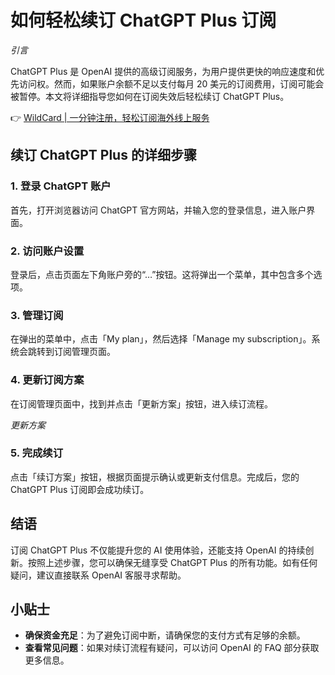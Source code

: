 # 如何轻松续订 ChatGPT Plus 订阅

*引言*

ChatGPT Plus 是 OpenAI 提供的高级订阅服务，为用户提供更快的响应速度和优先访问权。然而，如果账户余额不足以支付每月 20 美元的订阅费用，订阅可能会被暂停。本文将详细指导您如何在订阅失效后轻松续订 ChatGPT Plus。

👉 [WildCard | 一分钟注册，轻松订阅海外线上服务](https://bbtdd.com/WildCard)

## 续订 ChatGPT Plus 的详细步骤

### 1. 登录 ChatGPT 账户  
首先，打开浏览器访问 ChatGPT 官方网站，并输入您的登录信息，进入账户界面。

### 2. 访问账户设置  
登录后，点击页面左下角账户旁的“…”按钮。这将弹出一个菜单，其中包含多个选项。



### 3. 管理订阅  
在弹出的菜单中，点击「My plan」，然后选择「Manage my subscription」。系统会跳转到订阅管理页面。



### 4. 更新订阅方案  
在订阅管理页面中，找到并点击「更新方案」按钮，进入续订流程。

  
*更新方案*

### 5. 完成续订  
点击「续订方案」按钮，根据页面提示确认或更新支付信息。完成后，您的 ChatGPT Plus 订阅即会成功续订。



## 结语

订阅 ChatGPT Plus 不仅能提升您的 AI 使用体验，还能支持 OpenAI 的持续创新。按照上述步骤，您可以确保无缝享受 ChatGPT Plus 的所有功能。如有任何疑问，建议直接联系 OpenAI 客服寻求帮助。

## 小贴士
- **确保资金充足**：为了避免订阅中断，请确保您的支付方式有足够的余额。  
- **查看常见问题**：如果对续订流程有疑问，可以访问 OpenAI 的 FAQ 部分获取更多信息。